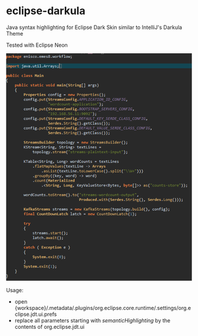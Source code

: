 # eclipse-darkula
Java syntax highlighting for Eclipse Dark Skin similar to IntelliJ's Darkula Theme

Tested with Eclipse Neon

![Example](example.png)

Usage:
* open {workspace}/.metadata/.plugins/org.eclipse.core.runtime/.settings/org.eclipse.jdt.ui.prefs
* replace all parameters starting with *semanticHighlighting* by the contents of org.eclipse.jdt.ui
